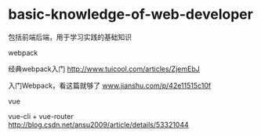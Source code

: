 # basic-knowledge-of-web-developer
包括前端后端，用于学习实践的基础知识

webpack

经典webpack入门 http://www.tuicool.com/articles/ZjemEbJ

入门Webpack，看这篇就够了 www.jianshu.com/p/42e11515c10f

vue

vue-cli + vue-router http://blog.csdn.net/ansu2009/article/details/53321044
